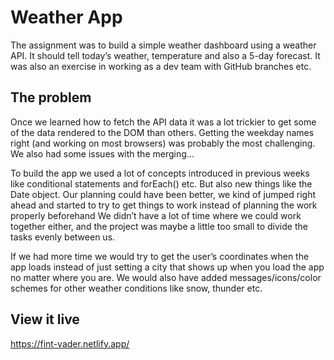 # Weather App

The assignment was to build a simple weather dashboard using a weather API. It should tell today’s weather, temperature and also a 5-day forecast. It was also an exercise in working as a dev team with GitHub branches etc.

## The problem

Once we learned how to fetch the API data it was a lot trickier to get some of the data rendered to the DOM than others. Getting the weekday names right (and working on most browsers) was probably the most challenging. We also had some issues with the merging…

To build the app we used a lot of concepts introduced in previous weeks like conditional statements and forEach() etc. But also new things like the Date object. Our planning could have been better, we kind of jumped right ahead and started to try to get things to work instead of planning the work properly beforehand  We didn’t have a lot of time where we could work together either, and the project was maybe a little too small to divide the tasks evenly between us. 

If we had more time we would try to get the user’s coordinates when the app loads instead of just setting a city that shows up when you load the app no matter where you are. We would also have added messages/icons/color schemes for other weather conditions like snow, thunder etc.

## View it live

https://fint-vader.netlify.app/
